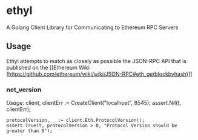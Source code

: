 # ethyl
A Golang Client Library for Communicating to Ethereum RPC Servers

## Usage

Ethyl attempts to match as closely as possible the JSON-RPC API that is published on the [[Ethereum Wiki (https://github.com/ethereum/wiki/wiki/JSON-RPC#eth_getblockbyhash)]]

### net_version

*Usage:*
    client, clientErr := CreateClient("localhost", 8545);
    assert.Nil(t, clientErr);
    
    protocolVersion, _ := client.Eth.ProtocolVersion();
    assert.True(t, protocolVersion > 0, "Protocol Version should be greater than 0");


